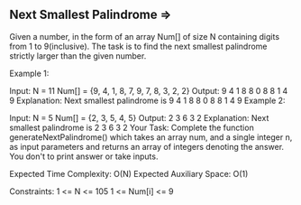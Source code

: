 Next Smallest Palindrome  =>
-------------------------



Given a number, in the form of an array Num[] of size N containing digits from 1 to 9(inclusive). The task is to find the next smallest palindrome strictly larger than the given number.

Example 1:

Input:
N = 11
Num[] = {9, 4, 1, 8, 7, 9, 7, 8, 3, 2, 2}
Output: 9 4 1 8 8 0 8 8 1 4 9
Explanation: Next smallest palindrome is
9 4 1 8 8 0 8 8 1 4 9
Example 2:

Input:
N = 5
Num[] = {2, 3, 5, 4, 5}
Output: 2 3 6 3 2
Explanation: Next smallest palindrome is
2 3 6 3 2
Your Task:
Complete the function generateNextPalindrome() which takes an array num, and a single integer n, as input parameters and returns an array of integers denoting the answer. You don't to print answer or take inputs.

Expected Time Complexity: O(N)
Expected Auxiliary Space: O(1)

Constraints:
1 <= N <= 105
1 <= Num[i] <= 9

